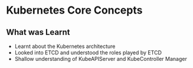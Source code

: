 # Kubernetes Core Concepts

## What was Learnt
- Learnt about the Kubernetes architecture
- Looked into ETCD and understood the roles played by ETCD
- Shallow understanding of KubeAPIServer and KubeController Manager